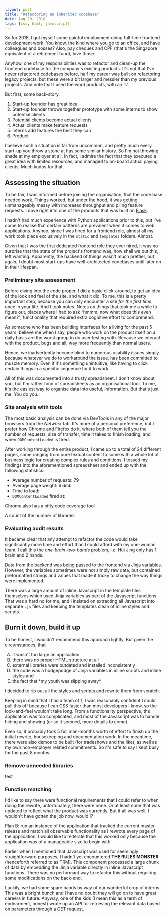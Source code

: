 ```yaml
---
layout: post
title: "Refactoring an inherited codebase"
date: Aug 20, 2018
tags: [css, html, javascript]
---
```

So for 2018, I got myself some gainful employment doing full-time frontend development work. You know, the kind where you go to an office, and have colleagues and bosses? Also, pay cheques and CPF (that's the Singapore equivalent of a retirement fund), love those.

Anyhow, one of my responsibilities was to refactor and clean-up the frontend codebase for the company's existing products. It's not that I've never refactored codebases before, half my career was built on refactoring legacy projects, but these were a bit larger and messier than my previous projects. And note that I used the word products, with an ‘s’.

But first, some back-story.

<ol>
  <li class="no-margin">Start-up founder has great idea.</li>
  <li class="no-margin">Start-up founder throws together prototype with some interns to show potential clients</li>
  <li class="no-margin">Potential clients become actual clients</li>
  <li class="no-margin">Actual clients make feature requests</li>
  <li class="no-margin">Interns add features the best they can</li>
  <li class="no-margin">Product</li>
</ol>

I believe such a situation is far from uncommon, and pretty much every start-up you throw a stone at has some similar history. So I'm not throwing shade at my employer at all. In fact, I admire the fact that they executed a great idea with limited resources, and managed to on-board actual paying clients. Much kudos for that.

## Assessing the situation

To be fair, I was informed before joining the organisation, that the code base needed work. Things worked, but under the hood, it was getting unmanageably messy with increased throughput and piling feature requests. I dove right into one of the products that was built on [Flask](http://flask.pocoo.org/).

I hadn't had much experience with Python applications prior to this, but I've come to realise that certain patterns are prevalent when it comes to web applications. Anyhoo, since I was hired for a frontend role, almost all my work took place exclusively in the `static` and `templates` folders. Almost.

Given that I was the first dedicated frontend role they ever hired, it was no surprise that the state of the project's frontend was, how shall we put this, left wanting. Apparently, the backend of things wasn't much prettier, but again, I doubt most start-ups have well-architected codebases until later on in their lifespan.

### Preliminary site assessment

Before diving into the code proper, I did a basic click-around, to get an idea of the look and feel of the site, and what it did. To me, this is a pretty important step, because you can only encounter a site *for the first time*, once in your life. And I took notes. Notes on things that took me a while to figure out, places where I had to ask “hmmm, now what does this even mean?”, functionality that required extra cognitive effort to comprehend.

As someone who has been building interfaces for a living for the past 5 years, believe me when I say, people who work on the product itself on a daily basis are the worst group to do user testing with. Because we interact with the product, bugs and all, way more frequently than normal users.

Hence, we inadvertently become blind to numerous usability issues simply because whatever we do to workaround the issue, has been committed to muscle memory. Even if it's something unintuitive, like having to click certain things in a specific sequence for it to work.

All of this was documented into a trusty spreadsheet. I don't know about you, but I'm rather fond of spreadsheets as an organisational tool. To me, it's the easiest way to organise data into useful, information. But that's just me. You do you.

### Site analysis with tools

The most basic analysis can be done via DevTools in any of the major browsers from the *Network* tab. It's more of a personal preference, but I prefer how Chrome and Firefox do it, where both of them tell you the number of requests, size of transfer, time it takes to finish loading, and when `DOMContentLoaded` is fired.

After working through the entire product, I came up to a total of 24 different pages, some ranging from pure textual content to some with a whole lot of business logic for creating complex rules and conditions. I tossed my findings into the aforementioned spreadsheet and ended up with the following statistics:
- Average number of requests: 79
- Average page weight: 6.6mb
- Time to load:
- `DOMContentLoaded` fired at:

Chrome also has a nifty code coverage tool 

A count of the number of libraries

### Evaluating audit results

It became clear that any attempt to refactor the code would take significantly more time and effort than I could afford with my one-woman team. I call this the *one-brain-two-hands* problem, i.e. Hui Jing only has 1 brain and 2 hands.

Data from the backend was being passed to the frontend via Jinja variables. However, the variables sometimes were not simply raw data, but contained preformatted strings and values that made it tricky to change the way things were implemented.

There was a large amount of inline Javascript in the template files themselves which used Jinja variables as part of the Javascript functions. That was a hard no for me, and I insisted on extracting all Javascript into separate `.js` files and keeping the templates clean of inline styles and scripts.



## Burn it down, build it up

<p class="no-margin">To be honest, I wouldn't recommend this approach lightly. But given the circumstances, that</p>
<ul style="list-style:upper-alpha">
    <li class="no-margin">it wasn't too large an application</li>
    <li class="no-margin">there was no proper HTML structure at all</li>
    <li class="no-margin">external libraries were outdated and installed inconsistently</li>
    <li class="no-margin">the code was a hodgepodge of Jinja variables in inline scripts and inline styles and</li>
    <li class="no-margin">the fact that *my youth was slipping away*,</li>
</ul>

I decided to rip out all the styles and scripts and rewrite them from scratch.

Keeping in mind that I had a team of 1, I was reasonably confident I could pull this off because I can CSS faster than most developers I know, so the look-and-feel wouldn't take long. From a functionality perspective, the application was too complicated, and most of the Javascript was to handle hiding and showing (or so it seemed, more details to come).

Even so, it probably took 5 full man-months worth of effort to finish up the initial rewrite, housekeeping and documentation work. In the meantime, there were also demos to be built (for tradeshows and the like), as well as my own non-employer related commitments. So it's safe to say I kept busy for the past 8 months. 

### Remove unneeded libraries

test

### Function matching

I'd like to say there were functional requirements that I could refer to when doing the rewrite, unfortunately, there were none. Or at least none that was updated to reflect what the product was currently. But if all was well, I wouldn't have gotten the job now, would I?

Plan B: run an instance of the application that tracked the current master release and match all observable functionality as I rewrote every page of the application. I would like to reiterate that this worked only because the application was of a manageable size to begin with.

Earlier when I mentioned that Javascript was used for seemingly straightforward purposes, I hadn't yet encountered **THE RULES MONSTER** (henceforth referred to as TRM). This component processed a large chunk of data by embedding the Jinja variable directly in inline Javascript functions. There was no performant way to refactor this without requiring some modifications on the back-end.

Luckily, we had some spare hands by way of our wonderful crop of interns. This was a bright bunch and I have no doubt they will go on to have great careers in future. Anyway, one of the kids (I mean this as a term of endearment, honest) wrote up an API for retrieving the relevant data based on parameters through a GET request.

